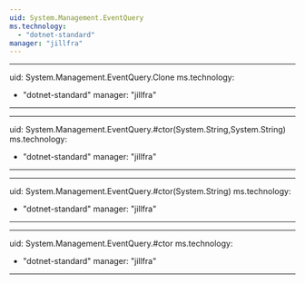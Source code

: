 ```yaml
---
uid: System.Management.EventQuery
ms.technology: 
  - "dotnet-standard"
manager: "jillfra"
---
```


---
uid: System.Management.EventQuery.Clone
ms.technology: 
  - "dotnet-standard"
manager: "jillfra"
---

---
uid: System.Management.EventQuery.#ctor(System.String,System.String)
ms.technology: 
  - "dotnet-standard"
manager: "jillfra"
---

---
uid: System.Management.EventQuery.#ctor(System.String)
ms.technology: 
  - "dotnet-standard"
manager: "jillfra"
---

---
uid: System.Management.EventQuery.#ctor
ms.technology: 
  - "dotnet-standard"
manager: "jillfra"
---
